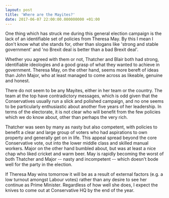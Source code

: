 ```yaml
---
layout: post
title: 'Where are the Mayites?'
date: 2017-06-07 22:00:00.000000000 +01:00
---
```


One thing which has struck me during this general election campaign is the lack
of an identifiable set of policies from Theresa May. By this I mean I don't know
what she stands for, other than slogans like 'strong and stable government'
and 'no Brexit deal is better than a bad Brexit deal'.

Whether you agreed with them or not, Thatcher and Blair both had strong, identifiable
ideologies and a good grasp of what they wanted to achieve in government. Theresa
May, on the other hand, seems more bereft of ideas than John Major, who at least
managed to come across as likeable, genuine and honest.

There do not seem to be any Mayites, either in her team or the country. The team
at the top have contradictory messages, which is odd given that the Conservatives
usually run a slick and polished campaign, and no one seems to be particularly
enthusiastic about another five years of her leadership. In terms of the
electorate, it is not clear who will benefit from the few policies which we do
know about, other than perhaps the very rich.

Thatcher was seen by many as nasty but also competent, with policies to benefit
a clear and large group of voters who had aspirations to own property and generally
get on in life. This appeal spread beyond the core Conservative vote, out into
the lower middle class and skilled manual workers. Major on the other hand bumbled
about, but was at least a nice chap who liked cricket and warm beer. May is
rapidly becoming the worst of both Thatcher and Major -- nasty and incompetent --
which doesn't bode well for the party in the election.

If Theresa May wins tomorrow it will be as a result of external factors (e.g. a
low turnout amongst Labour votes) rather than any desire to see her continue as
Prime Minister. Regardless of how well she does, I expect the knives to come out
at Conservative HQ by the end of the year.
